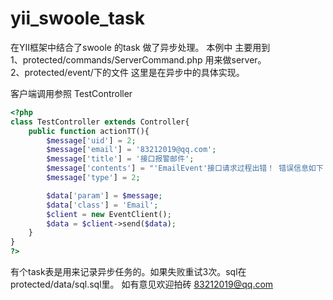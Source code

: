 # yii_swoole_task
在YII框架中结合了swoole 的task 做了异步处理。
本例中 主要用到  
1、protected/commands/ServerCommand.php 用来做server。  
2、protected/event/下的文件 这里是在异步中的具体实现。

客户端调用参照 TestController 
```php
<?php
class TestController extends Controller{
    public function actionTT(){
        $message['uid'] = 2;
        $message['email'] = '83212019@qq.com';
        $message['title'] = '接口报警邮件';
        $message['contents'] = "'EmailEvent'接口请求过程出错！ 错误信息如下：err_no:'00000' err_msg:'测试队列' 请求参数为:'[]'";
        $message['type'] = 2;

        $data['param'] = $message;
        $data['class'] = 'Email';
        $client = new EventClient();
        $data = $client->send($data);
    }
}
?>
```

有个task表是用来记录异步任务的。如果失败重试3次。sql在protected/data/sql.sql里。
如有意见欢迎拍砖  83212019@qq.com
